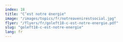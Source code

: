 ```yaml
---
index: 18
title: "C’est notre énergie"
image: "/images/topics/fr/notreavenirestsocial.jpg"
flyer: "/flyers/fr/goleft18-c-est-notre-energie.pdf"
slug: "goleft18-c-est-notre-energie"
lang: fr
---
```

